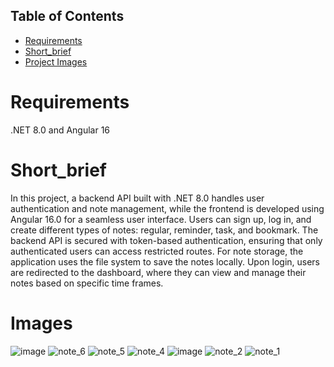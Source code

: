 
## Table of Contents
- [Requirements](#Requirements)
- [Short_brief](#Short_brief)
- [Project Images](#Images)

# Requirements
.NET 8.0 and Angular 16

# Short_brief

In this project, a backend API built with .NET 8.0 handles user authentication and note management, while the frontend is developed using Angular 16.0 for a seamless user interface. Users can sign up, log in, and create different types of notes: regular, reminder, task, and bookmark. The backend API is secured with token-based authentication, ensuring that only authenticated users can access restricted routes. For note storage, the application uses the file system to save the notes locally. Upon login, users are redirected to the dashboard, where they can view and manage their notes based on specific time frames.


# Images
![image](https://github.com/user-attachments/assets/e5ed664f-0c37-4205-b611-35600793f755)
![note_6](https://github.com/user-attachments/assets/79fe55a4-1728-46c6-9026-ee374b9d1ee3)
![note_5](https://github.com/user-attachments/assets/af5152e9-2fc9-4297-a419-13bb9178e0cd)
![note_4](https://github.com/user-attachments/assets/cbcf716f-69c8-4c22-b0e3-4293ff9291df)
![image](https://github.com/user-attachments/assets/9da3446a-5245-40c2-b4a3-9d9c62cab073)
![note_2](https://github.com/user-attachments/assets/cd513b6f-44eb-4a57-9e76-bcc7d717fb69)
![note_1](https://github.com/user-attachments/assets/d425a0f8-cc3a-4ab8-9775-d04a8cbd21de)

```

